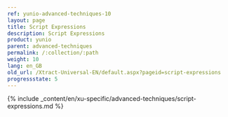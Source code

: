 ```yaml
---
ref: yunio-advanced-techniques-10
layout: page
title: Script Expressions
description: Script Expressions
product: yunio
parent: advanced-techniques
permalink: /:collection/:path
weight: 10
lang: en_GB
old_url: /Xtract-Universal-EN/default.aspx?pageid=script-expressions
progressstate: 5
---
```

{% include _content/en/xu-specific/advanced-techniques/script-expressions.md %}